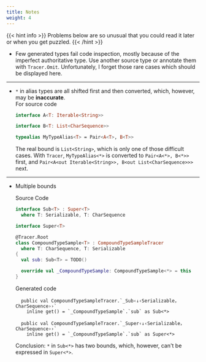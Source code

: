 ```yaml
---
title: Notes
weight: 4
---
```


{{< hint info >}}
Problems below are so unusual that you could read it later or when you get puzzled.
{{< /hint >}}

* Few generated types fail code inspection, mostly because of the imperfect authoritative type.
Use another source type or annotate them with `Tracer.Omit`. Unfortunately, I forget those rare 
cases which should be displayed here. 
---
* `*` in alias types are all shifted first and then converted, which, however, may be 
  **inaccurate**.  
  For source code
  ```kotlin
  interface A<T: Iterable<String>> 

  interface B<T: List<CharSequence>>

  typealias MyTypeAlias<T> = Pair<A<T>, B<T>>
  ```
  The real bound is `List<String>`, which is only one of those difficult cases. With `Tracer`, 
  `MyTypeAlias<*>` is converted to `Pair<A<*>, B<*>>` first, and 
  `Pair<A<out Iterable<String>>, B<out List<CharSequence>>>` next. 
---  
* Multiple bounds

  Source Code
  ```kotlin
  interface Sub<T> : Super<T>
    where T: Serializable, T: CharSequence
  
  interface Super<T>
  
  @Tracer.Root
  class CompoundTypeSample<T> : CompoundTypeSampleTracer
    where T: CharSequence, T: Serializable
  {
    val sub: Sub<T> = TODO()
  
    override val _CompoundTypeSample: CompoundTypeSample<*> = this
  }
  ```
  Generated code
  ```
    public val CompoundTypeSampleTracer.`_Sub‹↓‹Serializable，CharSequence››` 
      inline get() = `_CompoundTypeSample`.`sub` as Sub<*>
  
    public val CompoundTypeSampleTracer.`_Super‹↓‹Serializable，CharSequence››` 
      inline get() = `_CompoundTypeSample`.`sub` as Super<*>
  ```
  
  Conclusion: `*` in `Sub<*>` has two bounds, which, however, can't be expressed in `Super<*>`. 
